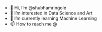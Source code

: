 - 👋 Hi, I’m @shubhamringole
- 👀 I’m interested in Data Science and Art
- 🌱 I’m currently learning Machine Learning 
- 📫 How to reach me @

<!---
shubhamringole/shubhamringole is a ✨ special ✨ repository because its `README.md` (this file) appears on your GitHub profile.
You can click the Preview link to take a look at your changes.
--->

